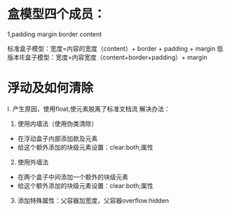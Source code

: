 # 盒模型四个成员：
1,padding margin border content

标准盒子模型：宽度=内容的宽度（content）+ border + padding + margin
低版本IE盒子模型：宽度=内容宽度（content+border+padding）+ margin


# 浮动及如何清除
I. 产生原因，使用float,使元素脱离了标准文档流
解决办法：
1. 使用内墙法（使用伪类清除）
  * 在浮动盒子内部添加款及元素
  * 给这个额外添加的块级元素设置：clear:both;属性
2. 使用外墙法
  * 在两个盒子中间添加一个额外的块级元素
  * 给这个额外添加的块级元素设置：clear:both;属性
3. 添加特殊属性：父容器加宽度，父容器overflow:hidden